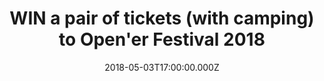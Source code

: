 ---
campaign-uuid: "c-6a7b706d-b347-4f68-8745-fe7729c5a2f3"
type: "Preview"
category: "Tickets"
date: "2018-05-03T17:00:00.000Z"
end-date: "2018-05-24T23:59:00.000Z"
disable-form: false
is_promoted: false
has_entry_page: true
title: "WIN a pair of tickets (with camping) to Open'er Festival 2018"
competition-description: "That's right. We have a pair of tickets to Poland's 2018\
  \ Open'er Festival (plus camping) to give away, and we want you to get involved."
hero-header: "WIN a pair of tickets (with camping) to Open'er Festival 2018"
terms-confirmation: "opener-tickets-terms-and-conditions.pdf"
banner-img: "https://assets.expresslyapp.com/asset-aded3b98-9f1a-4912-b681-162d4967fdb3.jpg"
logo-left-href: "https://opener.pl/en"
logo-left-image: "https://assets.expresslyapp.com/asset-0d4c9f03-5f3f-4ec3-b2fd-d13809fbfba8.jpg"
logo-left-title: "Open'er"
bg-image-hero: "https://assets.expresslyapp.com/asset-7a9ae13e-a47d-4ee6-95c7-e1808e4e2458.jpg"
bg-image-first: "https://assets.expresslyapp.com/asset-35d153f5-bf67-4f2f-91f7-80ed93e45510.jpg"
bg-image-second: "https://assets.expresslyapp.com/asset-38b16ced-2b78-4380-8127-91d40046ec69.jpg"
bg-image-third: "https://assets.expresslyapp.com/asset-4e0e041c-a330-4b80-a6dc-19f06b72f59a.jpg"
section1-content: "<p>Oh yes, it's that time of the year again and we want to officially\
  \ sort your summer festival plans.</p>\r\n<p>We have a pair of tickets for Poland's\
  \ 2018 Open'er Festival to give away to one lucky NME person, plus (because we're\
  \ nice) we'll chuck the camping in gratis.</p>\r\n<p>Pfft, who needs Glastonbury\
  \ when you have a line-up like this?</p>"
section2-content: "Happening at Poland's Gdynia-Kosakowo Airport over a whopping four\
  \ days (4th-7th July 2018), the Open'er Festival has bagged some pretty impressive\
  \ headliners – most of which you'd pay £££ to see here in the UK.."
section3-content: "<p>(Cue shameless name-dropping), Arctic Monkeys, Gorillaz, Depeche\
  \ Mode, Massive Attack and Nick Cave are just some of the major headliners setting\
  \ off our festi-radars across Open'er's three stages – add to that the multitude\
  \ of other acts, an onsite cinema, museum and fashion zone, and you've got the makings\
  \ of a banging summer festival.</p>\r\n<p>Plus, budget airlines such as Ryanair\
  \ fly direct to the festival, so you won't have to drop a wad of cash to get there.</p>\r\
  \n<p>Fancy it? Just complete the form below...</p>"
entry-title: "WIN a pair of tickets (with camping) to Open'er Festival 2018"
entry-content: "Yes, I want to attend Open'er Festival 2018. Please complete the form\
  \ below before 24/05/18 at 23:59 to be in with a chance of bagging a pair of tickets."
has-winner: false
prize-description: "A pair of tickets (with camping) to Open'er Festival 2018"
prize-restrictions: "Winner is responsible for any transport costs to/from the event."
special-conditions: "Travel expenses are not included."
---